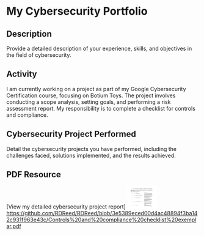 # My Cybersecurity Portfolio

## Description
Provide a detailed description of your experience, skills, and objectives in the field of cybersecurity.

## Activity
I am currently working on a project as part of my Google Cybersecurity Certification course, focusing on Botium Toys. The project involves conducting a scope analysis, setting goals, and performing a risk assessment report. My responsibility is to complete a checklist for controls and compliance.

## Cybersecurity Project Performed
Detail the cybersecurity projects you have performed, including the challenges faced, solutions implemented, and the results achieved.

## PDF Resource
[View my detailed cybersecurity project report] 
<img src="https://github.com/RDReed/RDReed/blob/3e5389eced00d4ac48894f3ba142c931f963e43c/Controls%20and%20compliance%20checklist%20exemplar.pdf" width="80px" height="60px" />
https://github.com/RDReed/RDReed/blob/3e5389eced00d4ac48894f3ba142c931f963e43c/Controls%20and%20compliance%20checklist%20exemplar.pdf
